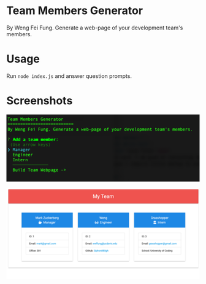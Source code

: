 Team Members Generator
===
By Weng Fei Fung. Generate a web-page of your development team's members.

Usage
===
Run ```node index.js``` and answer question prompts.

Screenshots
===
![Generator for adding team members](README/generator.png)

![Generated team members webpage](README/generated.png)